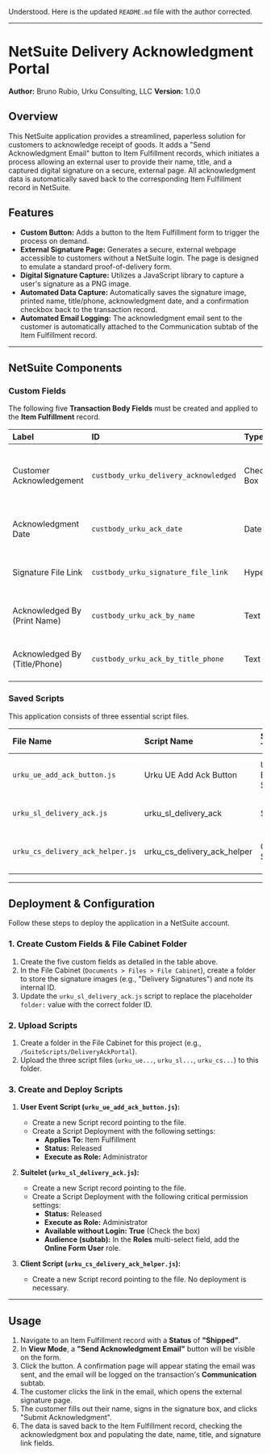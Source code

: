 Understood. Here is the updated `README.md` file with the author corrected.

***

# NetSuite Delivery Acknowledgment Portal

**Author:** Bruno Rubio, Urku Consulting, LLC
**Version:** 1.0.0

## Overview

This NetSuite application provides a streamlined, paperless solution for customers to acknowledge receipt of goods. It adds a "Send Acknowledgment Email" button to Item Fulfillment records, which initiates a process allowing an external user to provide their name, title, and a captured digital signature on a secure, external page. All acknowledgment data is automatically saved back to the corresponding Item Fulfillment record in NetSuite.

## Features

* **Custom Button:** Adds a button to the Item Fulfillment form to trigger the process on demand.
* **External Signature Page:** Generates a secure, external webpage accessible to customers without a NetSuite login. The page is designed to emulate a standard proof-of-delivery form.
* **Digital Signature Capture:** Utilizes a JavaScript library to capture a user's signature as a PNG image.
* **Automated Data Capture:** Automatically saves the signature image, printed name, title/phone, acknowledgment date, and a confirmation checkbox back to the transaction record.
* **Automated Email Logging:** The acknowledgment email sent to the customer is automatically attached to the Communication subtab of the Item Fulfillment record.

---

## NetSuite Components

### Custom Fields

The following five **Transaction Body Fields** must be created and applied to the **Item Fulfillment** record.

| Label                        | ID                                     | Type      | Description                                                    |
| :--------------------------- | :------------------------------------- | :-------- | :------------------------------------------------------------- |
| Customer Acknowledgement     | `custbody_urku_delivery_acknowledged`  | Check Box | Automatically checked when the customer submits the acknowledgment form. |
| Acknowledgment Date          | `custbody_urku_ack_date`               | Date      | Stores the date the customer submitted the acknowledgment.     |
| Signature File Link          | `custbody_urku_signature_file_link`    | Hyperlink | Stores the link to the signature image file in the File Cabinet. |
| Acknowledged By (Print Name) | `custbody_urku_ack_by_name`            | Text      | Stores the printed name entered by the customer.               |
| Acknowledged By (Title/Phone)| `custbody_urku_ack_by_title_phone`     | Text      | Stores the title and/or phone number entered by the customer.  |

### Saved Scripts

This application consists of three essential script files.

| File Name                         | Script Name                   | Script Type       | Deployment Type                       |
| :-------------------------------- | :---------------------------- | :---------------- | :------------------------------------ |
| `urku_ue_add_ack_button.js`       | Urku UE Add Ack Button        | User Event Script | Deployed to **Item Fulfillment** Record |
| `urku_sl_delivery_ack.js`         | urku_sl_delivery_ack          | Suitelet          | Executed as a Page/Form               |
| `urku_cs_delivery_ack_helper.js`  | urku_cs_delivery_ack_helper   | Client Script     | Not Deployed (Called by Suitelet)     |

---

## Deployment & Configuration

Follow these steps to deploy the application in a NetSuite account.

### 1. Create Custom Fields & File Cabinet Folder

1.  Create the five custom fields as detailed in the table above.
2.  In the File Cabinet (`Documents > Files > File Cabinet`), create a folder to store the signature images (e.g., "Delivery Signatures") and note its internal ID.
3.  Update the `urku_sl_delivery_ack.js` script to replace the placeholder `folder:` value with the correct folder ID.

### 2. Upload Scripts

1.  Create a folder in the File Cabinet for this project (e.g., `/SuiteScripts/DeliveryAckPortal`).
2.  Upload the three script files (`urku_ue...`, `urku_sl...`, `urku_cs...`) to this folder.

### 3. Create and Deploy Scripts

1.  **User Event Script (`urku_ue_add_ack_button.js`):**
    * Create a new Script record pointing to the file.
    * Create a Script Deployment with the following settings:
        * **Applies To:** Item Fulfillment
        * **Status:** Released
        * **Execute as Role:** Administrator

2.  **Suitelet (`urku_sl_delivery_ack.js`):**
    * Create a new Script record pointing to the file.
    * Create a Script Deployment with the following critical permission settings:
        * **Status:** Released
        * **Execute as Role:** Administrator
        * **Available without Login:** **True** (Check the box)
        * **Audience (subtab):** In the **Roles** multi-select field, add the **Online Form User** role.

3.  **Client Script (`urku_cs_delivery_ack_helper.js`):**
    * Create a new Script record pointing to the file. No deployment is necessary.

---

## Usage

1.  Navigate to an Item Fulfillment record with a **Status** of **"Shipped"**.
2.  In **View Mode**, a **"Send Acknowledgment Email"** button will be visible on the form.
3.  Click the button. A confirmation page will appear stating the email was sent, and the email will be logged on the transaction's **Communication** subtab.
4.  The customer clicks the link in the email, which opens the external signature page.
5.  The customer fills out their name, signs in the signature box, and clicks "Submit Acknowledgment".
6.  The data is saved back to the Item Fulfillment record, checking the acknowledgment box and populating the date, name, title, and signature link fields.
